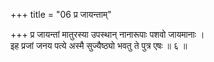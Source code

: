 +++
title = "06 प्र जायन्ताम्"

+++
प्र जायन्तां मातुरस्या उपस्थान् नानारूपाः पशवो जायमानाः ।  
इह प्रजां जनय पत्ये अस्मै सुज्यैष्ठ्यो भवतु ते पुत्र एषः ॥ ६ ॥